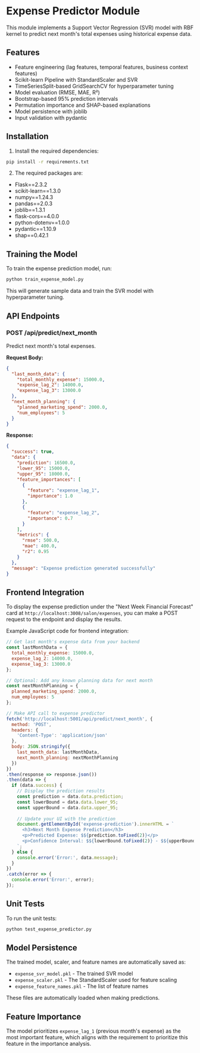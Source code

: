 # Expense Predictor Module

This module implements a Support Vector Regression (SVR) model with RBF kernel to predict next month's total expenses using historical expense data.

## Features

- Feature engineering (lag features, temporal features, business context features)
- Scikit-learn Pipeline with StandardScaler and SVR
- TimeSeriesSplit-based GridSearchCV for hyperparameter tuning
- Model evaluation (RMSE, MAE, R²)
- Bootstrap-based 95% prediction intervals
- Permutation importance and SHAP-based explanations
- Model persistence with joblib
- Input validation with pydantic

## Installation

1. Install the required dependencies:
```bash
pip install -r requirements.txt
```

2. The required packages are:
- Flask==2.3.2
- scikit-learn==1.3.0
- numpy==1.24.3
- pandas==2.0.3
- joblib==1.3.1
- flask-cors==4.0.0
- python-dotenv==1.0.0
- pydantic==1.10.9
- shap==0.42.1

## Training the Model

To train the expense prediction model, run:

```bash
python train_expense_model.py
```

This will generate sample data and train the SVR model with hyperparameter tuning.

## API Endpoints

### POST /api/predict/next_month

Predict next month's total expenses.

**Request Body:**
```json
{
  "last_month_data": {
    "total_monthly_expense": 15000.0,
    "expense_lag_2": 14000.0,
    "expense_lag_3": 13000.0
  },
  "next_month_planning": {
    "planned_marketing_spend": 2000.0,
    "num_employees": 5
  }
}
```

**Response:**
```json
{
  "success": true,
  "data": {
    "prediction": 16500.0,
    "lower_95": 15000.0,
    "upper_95": 18000.0,
    "feature_importances": [
      {
        "feature": "expense_lag_1",
        "importance": 1.0
      },
      {
        "feature": "expense_lag_2",
        "importance": 0.7
      }
    ],
    "metrics": {
      "rmse": 500.0,
      "mae": 400.0,
      "r2": 0.95
    }
  },
  "message": "Expense prediction generated successfully"
}
```

## Frontend Integration

To display the expense prediction under the "Next Week Financial Forecast" card at `http://localhost:3008/salon/expenses`, you can make a POST request to the endpoint and display the results.

Example JavaScript code for frontend integration:

```javascript
// Get last month's expense data from your backend
const lastMonthData = {
  total_monthly_expense: 15000.0,
  expense_lag_2: 14000.0,
  expense_lag_3: 13000.0
};

// Optional: Add any known planning data for next month
const nextMonthPlanning = {
  planned_marketing_spend: 2000.0,
  num_employees: 5
};

// Make API call to expense predictor
fetch('http://localhost:5001/api/predict/next_month', {
  method: 'POST',
  headers: {
    'Content-Type': 'application/json'
  },
  body: JSON.stringify({
    last_month_data: lastMonthData,
    next_month_planning: nextMonthPlanning
  })
})
.then(response => response.json())
.then(data => {
  if (data.success) {
    // Display the prediction results
    const prediction = data.data.prediction;
    const lowerBound = data.data.lower_95;
    const upperBound = data.data.upper_95;
    
    // Update your UI with the prediction
    document.getElementById('expense-prediction').innerHTML = `
      <h3>Next Month Expense Prediction</h3>
      <p>Predicted Expense: $${prediction.toFixed(2)}</p>
      <p>Confidence Interval: $${lowerBound.toFixed(2)} - $${upperBound.toFixed(2)}</p>
    `;
  } else {
    console.error('Error:', data.message);
  }
})
.catch(error => {
  console.error('Error:', error);
});
```

## Unit Tests

To run the unit tests:

```bash
python test_expense_predictor.py
```

## Model Persistence

The trained model, scaler, and feature names are automatically saved as:
- `expense_svr_model.pkl` - The trained SVR model
- `expense_scaler.pkl` - The StandardScaler used for feature scaling
- `expense_feature_names.pkl` - The list of feature names

These files are automatically loaded when making predictions.

## Feature Importance

The model prioritizes `expense_lag_1` (previous month's expense) as the most important feature, which aligns with the requirement to prioritize this feature in the importance analysis.